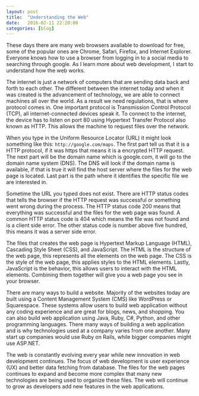 ```yaml
---
layout: post
title:  "Understanding the Web"
date:   2016-02-11 22:20:00
categories: [blog]
---
```

These days there are many web browsers available to download for free, some of the popular 
ones are Chrome, Safari, Firefox, and Internet Explorer. Everyone knows how to use a 
browser from logging in to a social media to searching through google. As I learn more 
about web development, I start to understand how the web works.

The internet is just a network of computers that are sending data back and forth to each 
other. The different between the internet today and when it was created is the advancement 
of technology, we are able to connect machines all over the world. As a result we need 
regulations, that is where protocol comes in. One important protocol is Transmission 
Control Protocol (TCP), all internet-connected devices speak it. To connect to the 
internet, the device has to listen on port 80 using Hypertext Transfer Protocol 
also known as HTTP. This allows the machine to request files over the network.

When you type in the Uniform Resource Locator (URL) it might look something like this: 
`http://google.com/maps`. The first part tell us that it is a HTTP protocol, if it 
was https that means it is a encrypted HTTP request. The next part will be the domain 
name which is google.com, it will go to the domain name system (DNS). The DNS will 
look if the domain name is available, if that is true it will find the host server 
where the files for the web page is located. Last part is the path where it identifies 
the specific file we are interested in.

Sometime the URL you typed does not exist. There are HTTP status codes that tells the 
browser if the HTTP request was successful or something went wrong during the process. 
The HTTP status code 200 means that everything was successful and the files for the 
web page was found. A common HTTP status code is 404 which means the file was not found 
and is a client side error. The other status code is number above five hundred, this 
means it was a server side error.

The files that creates the web page is Hypertext Markup Language (HTML), Cascading Style 
Sheet (CSS), and JavaScript. The HTML is the structure of the web page, this represents 
all the elements on the web page. The CSS is the style of the web page, this applies 
styles to the HTML elements. Lastly, JavaScript is the behavior, this allows users to 
interact with the HTML elements. Combining them together will give you a web page 
you see in your browser.

There are many ways to build a website. Majority of the websites today are built using a 
Content Management System (CMS) like WordPress or Squarespace. These systems allow users 
to build web application without any coding experience and are great for blogs, news, 
and shopping. You can also build web application using Java, Ruby, C#, Python, and other 
programming languages. There many ways of building a web application and is why 
technologies used at a company varies from one another. Many start up companies would 
use Ruby on Rails, while bigger companies might use ASP.NET.

The web is constantly evolving every year while new innovation in web development continues. 
The focus of web development is user experience (UX) and better data fetching from database. 
The files for the web pages continues to expand and become more complex that many new 
technologies are being used to organize these files. The web will continue to grow 
as developers add new features in the web applications.